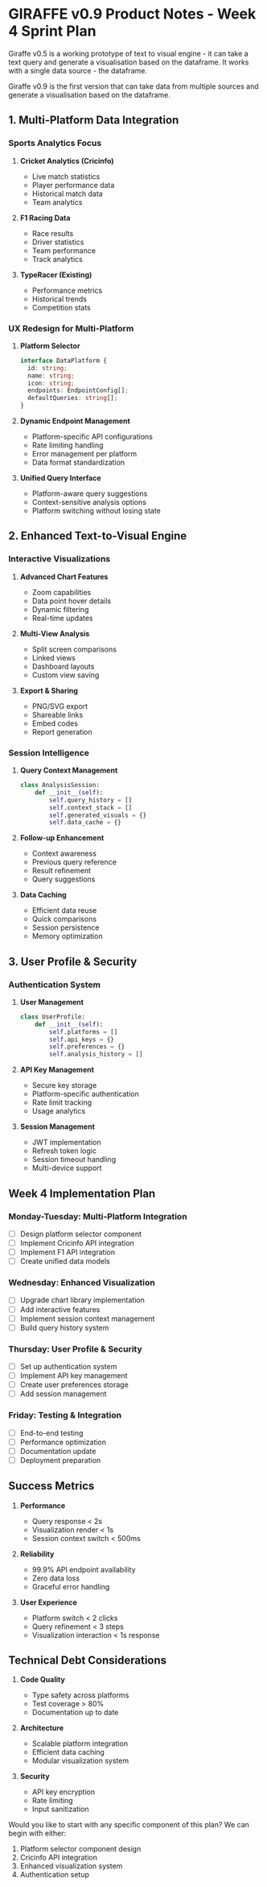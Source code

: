 
# GIRAFFE v0.9 Product Notes - Week 4 Sprint Plan
Giraffe v0.5 is a working prototype of text to visual engine - it can take a text query and generate a visualisation based on the dataframe. It works with a single data source - the dataframe.

Giraffe v0.9 is the first version that can take data from multiple sources and generate a visualisation based on the dataframe.

## 1. Multi-Platform Data Integration
### Sports Analytics Focus
1. **Cricket Analytics (Cricinfo)**
   - Live match statistics
   - Player performance data
   - Historical match data
   - Team analytics

2. **F1 Racing Data**
   - Race results
   - Driver statistics
   - Team performance
   - Track analytics

3. **TypeRacer (Existing)**
   - Performance metrics
   - Historical trends
   - Competition stats

### UX Redesign for Multi-Platform
1. **Platform Selector**
   ```typescript
   interface DataPlatform {
     id: string;
     name: string;
     icon: string;
     endpoints: EndpointConfig[];
     defaultQueries: string[];
   }
   ```
2. **Dynamic Endpoint Management**
   - Platform-specific API configurations
   - Rate limiting handling
   - Error management per platform
   - Data format standardization

3. **Unified Query Interface**
   - Platform-aware query suggestions
   - Context-sensitive analysis options
   - Platform switching without losing state

## 2. Enhanced Text-to-Visual Engine

### Interactive Visualizations
1. **Advanced Chart Features**
   - Zoom capabilities
   - Data point hover details
   - Dynamic filtering
   - Real-time updates

2. **Multi-View Analysis**
   - Split screen comparisons
   - Linked views
   - Dashboard layouts
   - Custom view saving

3. **Export & Sharing**
   - PNG/SVG export
   - Shareable links
   - Embed codes
   - Report generation

### Session Intelligence
1. **Query Context Management**
   ```python
   class AnalysisSession:
       def __init__(self):
           self.query_history = []
           self.context_stack = []
           self.generated_visuals = {}
           self.data_cache = {}
   ```

2. **Follow-up Enhancement**
   - Context awareness
   - Previous query reference
   - Result refinement
   - Query suggestions

3. **Data Caching**
   - Efficient data reuse
   - Quick comparisons
   - Session persistence
   - Memory optimization

## 3. User Profile & Security

### Authentication System
1. **User Management**
   ```python
   class UserProfile:
       def __init__(self):
           self.platforms = []
           self.api_keys = {}
           self.preferences = {}
           self.analysis_history = []
   ```

2. **API Key Management**
   - Secure key storage
   - Platform-specific authentication
   - Rate limit tracking
   - Usage analytics

3. **Session Management**
   - JWT implementation
   - Refresh token logic
   - Session timeout handling
   - Multi-device support

## Week 4 Implementation Plan

### Monday-Tuesday: Multi-Platform Integration
- [ ] Design platform selector component
- [ ] Implement Cricinfo API integration
- [ ] Implement F1 API integration
- [ ] Create unified data models

### Wednesday: Enhanced Visualization
- [ ] Upgrade chart library implementation
- [ ] Add interactive features
- [ ] Implement session context management
- [ ] Build query history system

### Thursday: User Profile & Security
- [ ] Set up authentication system
- [ ] Implement API key management
- [ ] Create user preferences storage
- [ ] Add session management

### Friday: Testing & Integration
- [ ] End-to-end testing
- [ ] Performance optimization
- [ ] Documentation update
- [ ] Deployment preparation

## Success Metrics
1. **Performance**
   - Query response < 2s
   - Visualization render < 1s
   - Session context switch < 500ms

2. **Reliability**
   - 99.9% API endpoint availability
   - Zero data loss
   - Graceful error handling

3. **User Experience**
   - Platform switch < 2 clicks
   - Query refinement < 3 steps
   - Visualization interaction < 1s response

## Technical Debt Considerations
1. **Code Quality**
   - Type safety across platforms
   - Test coverage > 80%
   - Documentation up to date

2. **Architecture**
   - Scalable platform integration
   - Efficient data caching
   - Modular visualization system

3. **Security**
   - API key encryption
   - Rate limiting
   - Input sanitization

Would you like to start with any specific component of this plan? We can begin with either:
1. Platform selector component design
2. Cricinfo API integration
3. Enhanced visualization system
4. Authentication setup
